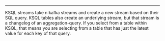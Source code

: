 
---

KSQL streams take n kafka streams and create a new stream based on their SQL query. KSQL tables also create an underlying stream, but that stream is a changelog of an aggregation-query. If you select from a table within KSQL, that means you are selecting from a table that has just the latest value for each key of that query.
